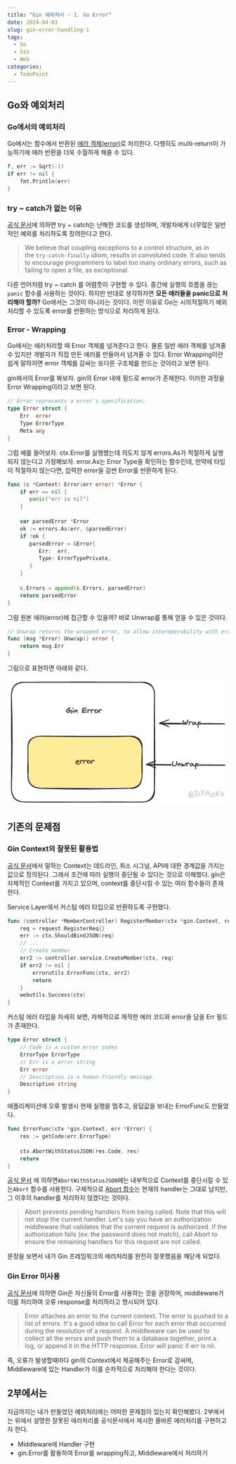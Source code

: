 ```yaml
---
title: "Gin 예외처리 - 1. Go Error"
date: 2024-04-03
slug: gin-error-handling-1
tags:
  - Go
  - Gin
  - Web
categories:
  - TodoPoint
---
```


## Go와 예외처리

### Go에서의 예외처리

Go에서는 함수에서 반환된 [에러 객체(error)](https://go.dev/blog/error-handling-and-go)로 처리한다. 다행히도 multi-return이 가능하기에 에러 반환을 더욱 수월하게 해줄 수 있다.

```go
f, err := Sqrt(-1)
if err != nil {
    fmt.Println(err)
}
```

### try ~ catch가 없는 이유

[공식 문서](https://go.dev/doc/faq#exceptions)에 의하면 try ~ catch는 난해한 코드를 생성하며, 개발자에게 너무많은 일반적인 예외를 처리하도록 장려한다고 한다.

> We believe that coupling exceptions to a control structure, as in the `try-catch-finally` idiom, results in convoluted code. It also tends to encourage programmers to label too many ordinary errors, such as failing to open a file, as exceptional.

다른 언어처럼 try ~ catch 를 어렴풋이 구현할 수 있다. 중간에 실행의 흐름을 끊는 `panic` 함수를 사용하는 것이다. 하지만 반대로 생각하자면 **모든 에러들을 panic으로 처리해야 할까?** Go에서는 그것이 아니라는 것이다.
이런 이유로 Go는 시의적절하기 예외처리할 수 있도록 error를 반환하는 방식으로 처리하게 된다.

### Error - Wrapping

Go에서는 에러처리할 때 Error 객체를 넘겨준다고 한다. 물론 일반 에러 객체를 넘겨줄 수 있지만 개발자가 직접 만든 에러를 만들어서 넘겨줄 수 있다. Error Wrapping이란 쉽게 말하자면 error 객체를 감싸는 또다른 구조체를 만드는 것이라고 보면 된다.

gin에서의 Error를 봐보자. gin의 Error 내에 필드로 error가 존재한다. 이러한 과정을 Error Wrapping이라고 보면 된다.

```go
// Error represents a error's specification.
type Error struct {
    Err  error
    Type ErrorType
    Meta any
}
```

그럼 예를 들어보자. ctx.Error를 실행했는데 의도치 않게 errors.As가 적절하게 실행되지 않는다고 가정해보자. error.As는 Error Type을 확인하는 함수인데, 만약에 타입이 적절하지 않는다면, 입력한 error을 감싼 Error를 반환하게 된다.

```go
func (c *Context) Error(err error) *Error {
    if err == nil {
       panic("err is nil")
    }

    var parsedError *Error
    ok := errors.As(err, &parsedError)
    if !ok {
       parsedError = &Error{
          Err:  err,
          Type: ErrorTypePrivate,
       }
    }

    c.Errors = append(c.Errors, parsedError)
    return parsedError
}
```

그럼 원본 에러(error)에 접근할 수 있을까? 바로 Unwrap를 통해 얻을 수 있은 것이다.

```go
// Unwrap returns the wrapped error, to allow interoperability with errors.Is(), errors.As() and errors.Unwrap()
func (msg *Error) Unwrap() error {
    return msg.Err
}
```

그림으로 표현하면 아래와 같다.

![](img1.png)

## 기존의 문제점

### Gin Context의 잘못된 활용법

[공식 문서](https://pkg.go.dev/context#pkg-overview)에서 말하는 Context는 데드라인, 취소 시그널, API에 대한 경계값을 가지는 값으로 정의된다. 그래서 조건에 따라 실행이 중단될 수 있다는 것으로 이해했다.
gin은 자체적인 Context를 가지고 있으며, context를 중단시킬 수 있는 여러 함수들이 존재한다.

Service Layer에서 커스텀 에러 타입으로 반환하도록 구현했다.

```go
func (controller *MemberController) RegisterMember(ctx *gin.Context, req request.RegisterReq) {
	req = request.RegisterReq{}
	err := ctx.ShouldBindJSON(req)
	// ...
	// Create member
	err2 := controller.service.CreateMember(ctx, req)
	if err2 != nil {
		errorutils.ErrorFunc(ctx, err2)
		return
	}
	webutils.Success(ctx)
}
```

커스텀 에러 타입을 자세히 보면, 자체적으로 제작한 에러 코드와 error을 담을 Err 필드가 존재한다.

```go
type Error struct {
	// Code is a custom error codes
	ErrorType ErrorType
	// Err is a error string
	Err error
	// Description is a human-friendly message.
	Description string
}
```

애플리케이션에 오류 발생시 현재 실행을 멈추고, 응답값을 보내는 ErrorFunc도 만들었다.

```go
func ErrorFunc(ctx *gin.Context, err *Error) {
	res := getCode(err.ErrorType)

	ctx.AbortWithStatusJSON(res.Code, res)
	return
}
```

[공식 문서](https://pkg.go.dev/github.com/gin-gonic/gin#Context.Abort) 에 의하면`AbortWithStatusJSON`에는 내부적으로 Context를 중단시킬 수 있는`Abort` 함수를 사용한다. 구체적으로 [Abort 함수](https://pkg.go.dev/github.com/gin-gonic/gin#Context.Abort)는 현재의 handler는 그대로 남지만, 그 이후의 handler를 처리하지 않겠다는 것이다.

> Abort prevents pending handlers from being called. Note that this will not stop the current handler. Let's say you have an authorization middleware that validates that the current request is authorized. If the authorization fails (ex: the password does not match), call Abort to ensure the remaining handlers for this request are not called.

문장을 보면서 내가 Gin 프레임워크의 에러처리를 완전히 잘못했음을 깨닫게 되었다.

### Gin Error 미사용

[공식 문서](https://pkg.go.dev/github.com/gin-gonic/gin#Context.Error)에 의하면 Gin은 자신들의 Error를 사용하는 것을 권장하며, middleware가 이를 처리하여 오류 response를 처리하라고 명시되어 있다.

> Error attaches an error to the current context. The error is pushed to a list of errors. It's a good idea to call Error for each error that occurred during the resolution of a request. A middleware can be used to collect all the errors and push them to a database together, print a log, or append it in the HTTP response. Error will panic if err is nil.

즉, 오류가 발생할때마다 gin의 Context에서 제공해주는 Error로 감싸며, Middleware에 있는 Handler가 이를 순차적으로 처리해야 한다는 것이다.

## 2부에서는

지금까지는 내가 만들었던 예외처리에는 어떠한 문제점이 있는지 확인해봤다. 2부에서는 위에서 설명한 잘못된 에러처리를 공식문서에서 제시한 올바른 에러처리를 구현하고자 한다.

- Middleware에 Handler 구현
- gin.Error를 활용하여 Error를 wrapping하고, Middleware에서 처리하기
